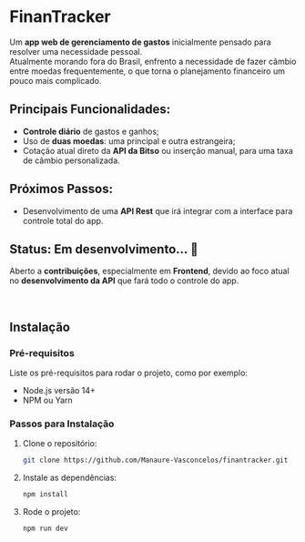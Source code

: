 
# **FinanTracker**

Um **app web de gerenciamento de gastos** inicialmente pensado para resolver uma necessidade pessoal.  
Atualmente morando fora do Brasil, enfrento a necessidade de fazer câmbio entre moedas frequentemente, o que torna o planejamento financeiro um pouco mais complicado. 


## **Principais Funcionalidades**:
- **Controle diário** de gastos e ganhos;
- Uso de **duas moedas**: uma principal e outra estrangeira;
- Cotação atual direto da **API da Bitso** ou inserção manual, para uma taxa de câmbio personalizada.


## **Próximos Passos**:
- Desenvolvimento de uma **API Rest** que irá integrar com a interface para controle total do app.


## **Status**: Em desenvolvimento... 🚧  
Aberto a **contribuições**, especialmente em **Frontend**, devido ao foco atual no **desenvolvimento da API** que fará todo o controle do app.

<br/>

## Instalação

### Pré-requisitos
Liste os pré-requisitos para rodar o projeto, como por exemplo:
- Node.js versão 14+
- NPM ou Yarn

### Passos para Instalação
1. Clone o repositório:
   ```bash
   git clone https://github.com/Manaure-Vasconcelos/finantracker.git
2. Instale as dependências:
    ```bash
    npm install
2. Rode o projeto:
    ```bash
    npm run dev
